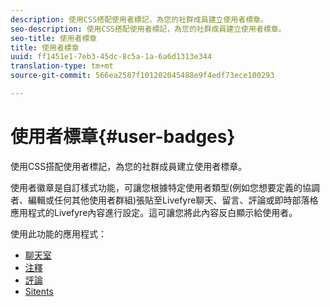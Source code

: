 ```yaml
---
description: 使用CSS搭配使用者標記，為您的社群成員建立使用者標章。
seo-description: 使用CSS搭配使用者標記，為您的社群成員建立使用者標章。
seo-title: 使用者標章
title: 使用者標章
uuid: ff1451e1-7eb3-45dc-8c5a-1a-6a6d1313e344
translation-type: tm+mt
source-git-commit: 566ea2587f101202045488e9f4edf73ece100293

---
```



# 使用者標章{#user-badges}

使用CSS搭配使用者標記，為您的社群成員建立使用者標章。

使用者徽章是自訂樣式功能，可讓您根據特定使用者類型(例如您想要定義的協調者、編輯或任何其他使用者群組)張貼至Livefyre聊天、留言、評論或即時部落格應用程式的Livefyre內容進行設定。這可讓您將此內容反白顯示給使用者。

使用此功能的應用程式：

* [聊天室](../../c-about-apps/c-chat-app/c-chat-app.md#c_chat_app)
* [注釋](/help/using/c-about-apps/c-comments/c-comments.md)
* [評論](../../c-about-apps/c-reviews-app/c-reviews-app.md#c_reviews_app)
* [Sitents](../../c-about-apps/c-sidenotes-app/c-sidenotes-app.md#c_sidenotes_app)

